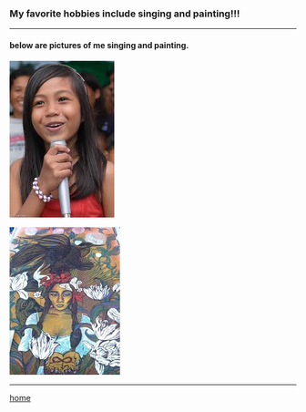 ### My favorite hobbies include singing and painting!!!
---


#### below are pictures of me singing and painting.

![picture of me singing](mesing.jpg)

![picture of me painting](mepaint.jpg)

-------

[home](index)

